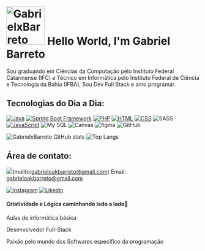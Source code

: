 <div style= align-items:center;justify-content:center">
    <h1>
<img display="flex" width="100"src="https://images-wixmp-ed30a86b8c4ca887773594c2.wixmp.com/f/e8d4a341-a824-4076-acaf-2c9c1267df36/d9898wv-119a0799-080b-4072-a9a4-32c45dffb95d.gif?token=eyJ0eXAiOiJKV1QiLCJhbGciOiJIUzI1NiJ9.eyJzdWIiOiJ1cm46YXBwOjdlMGQxODg5ODIyNjQzNzNhNWYwZDQxNWVhMGQyNmUwIiwiaXNzIjoidXJuOmFwcDo3ZTBkMTg4OTgyMjY0MzczYTVmMGQ0MTVlYTBkMjZlMCIsIm9iaiI6W1t7InBhdGgiOiJcL2ZcL2U4ZDRhMzQxLWE4MjQtNDA3Ni1hY2FmLTJjOWMxMjY3ZGYzNlwvZDk4OTh3di0xMTlhMDc5OS0wODBiLTQwNzItYTlhNC0zMmM0NWRmZmI5NWQuZ2lmIn1dXSwiYXVkIjpbInVybjpzZXJ2aWNlOmZpbGUuZG93bmxvYWQiXX0.mzbaSWm13eXYTcPjFqJizfC9V1axZnS5MA71Ek4zIzc" alt="GabrielxBarreto" srcset="">
<big></big>Hello World, I'm Gabriel Barreto</big>
    </h1>
</div>
<p>Sou graduando em Ciências da Computação pelo Instituto Federal Catarinense (IFC) e Técnico em Informática pelo Instituto Federal de Ciência e Tecnologia da Bahia (IFBA), Sou Dev Full Stack e amo programar.</p>

## Tecnologias do Dia a Dia:
[![Java](https://img.shields.io/badge/Java-ED8B00?style=for-the-badge&logo=openjdk&logoColor=white)]([https://#](https://github.com/GabrielxBarreto/Java))
[![Spring Boot Framework](https://img.shields.io/badge/Spring-6DB33F?style=for-the-badge&logo=spring&logoColor=white)](https://#)
[![PHP](https://img.shields.io/badge/PHP-777BB4?style=for-the-badge&logo=php&logoColor=white)]([https://#](https://github.com/GabrielxBarreto/PHP))
[![HTML](https://img.shields.io/badge/HTML5-E34F26?style=for-the-badge&logo=html5&logoColor=white)](https://#)
[![CSS](https://img.shields.io/badge/CSS3-1572B6?style=for-the-badge&logo=css3&logoColor=white)](https://#)
![SASS](https://img.shields.io/badge/Sass-CC6699?style=for-the-badge&logo=sass&logoColor=white)
[![JavaScript](https://img.shields.io/badge/JavaScript-F7DF1E?style=for-the-badge&logo=javascript&logoColor=black)](https://#)
![My SQL](https://img.shields.io/badge/MySQL-005C84?style=for-the-badge&logo=mysql&logoColor=white)
![Canvas](https://img.shields.io/badge/Canva-%2300C4CC.svg?&style=for-the-badge&logo=Canva&logoColor=white)
![figma](https://img.shields.io/badge/Figma-F24E1E?style=for-the-badge&logo=figma&logoColor=white)
![GitHub](https://img.shields.io/badge/GitHub-100000?style=for-the-badge&logo=github&logoColor=white)


![GabrielxBarreto GitHub stats](https://github-readme-stats.vercel.app/api?username=GabrielxBarreto&show_icons=true&theme=dark)
![Top Langs](https://github-readme-stats.vercel.app/api/top-langs/?username=GabrielxBarreto&hide_progress=true)


## Área de contato:
![](https://img.shields.io/badge/Gmail-D14836?style=for-the-badge&logo=gmail&logoColor=white)(malito:gabrieloakbarreto@gmail.com)
Email: gabrieloakbarreto@gmail.com

[![instagram](https://img.shields.io/badge/Instagram-E4405F?style=for-the-badge&logo=instagram&logoColor=white)](https://www.instagram.com/dev_biel/)
[![Likedin](https://img.shields.io/badge/LinkedIn-0077B5?style=for-the-badge&logo=linkedin&logoColor=white)](https://www.linkedin.com/in/gabriel-barreto-367700267/)

#### Criatividade e Lógica caminhando lado a lado🔱
<p>Aulas de informática básica</p>
<p>Desenvolvedor Full-Stack</p>
Paixão pelo mundo dos Softwares específico da programação
